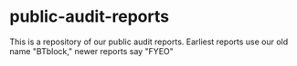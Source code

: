 # public-audit-reports

This is a repository of our public audit reports. Earliest reports use our old name "BTblock," newer reports say "FYEO"

